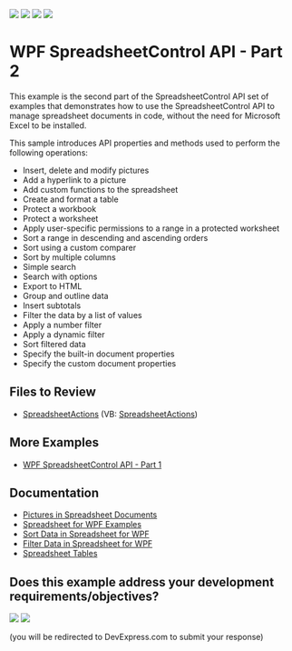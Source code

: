 <!-- default badges list -->
![](https://img.shields.io/endpoint?url=https://codecentral.devexpress.com/api/v1/VersionRange/128612922/24.2.1%2B)
[![](https://img.shields.io/badge/Open_in_DevExpress_Support_Center-FF7200?style=flat-square&logo=DevExpress&logoColor=white)](https://supportcenter.devexpress.com/ticket/details/E4944)
[![](https://img.shields.io/badge/📖_How_to_use_DevExpress_Examples-e9f6fc?style=flat-square)](https://docs.devexpress.com/GeneralInformation/403183)
[![](https://img.shields.io/badge/💬_Leave_Feedback-feecdd?style=flat-square)](#does-this-example-address-your-development-requirementsobjectives)
<!-- default badges end -->

# WPF SpreadsheetControl API - Part 2

This example is the second part of the SpreadsheetControl API set of examples that demonstrates how to use the SpreadsheetControl API to manage spreadsheet documents in code, without the need for Microsoft Excel to be installed.

This sample introduces API properties and methods used to perform the following operations:

* Insert, delete and modify pictures
* Add a hyperlink to a picture
* Add custom functions to the spreadsheet
* Create and format a table
* Protect a workbook
* Protect a worksheet
* Apply user-specific permissions to a range in a protected worksheet
* Sort a range in descending and ascending orders
* Sort using a custom comparer
* Sort by multiple columns
* Simple search
* Search with options
* Export to HTML
* Group and outline data
* Insert subtotals
* Filter the data by a list of values
* Apply a number filter
* Apply a dynamic filter
* Sort filtered data
* Specify the built-in document properties
* Specify the custom document properties

## Files to Review

* [SpreadsheetActions](./CS/SpreadsheetControl_WPF_API_Part02/SpreadsheetActions) (VB: [SpreadsheetActions](./VB/SpreadsheetControl_WPF_API_Part02/SpreadsheetActions))

## More Examples

* [WPF SpreadsheetControl API - Part 1](https://github.com/DevExpress-Examples/wpf-spreadsheetcontrol-api-part-1)

## Documentation

* [Pictures in Spreadsheet Documents](https://docs.devexpress.com/WPF/400492/controls-and-libraries/spreadsheet/charts-and-graphics/pictures)
* [Spreadsheet for WPF Examples](https://docs.devexpress.com/WPF/16123/controls-and-libraries/spreadsheet/examples)
* [Sort Data in Spreadsheet for WPF](https://docs.devexpress.com/WPF/17471/controls-and-libraries/spreadsheet/data-presentation/sorting)
* [Filter Data in Spreadsheet for WPF](https://docs.devexpress.com/WPF/18162/controls-and-libraries/spreadsheet/data-presentation/filtering)
* [Spreadsheet Tables](https://docs.devexpress.com/WPF/403316/controls-and-libraries/spreadsheet/spreadsheet-tables)
<!-- feedback -->
## Does this example address your development requirements/objectives?

[<img src="https://www.devexpress.com/support/examples/i/yes-button.svg"/>](https://www.devexpress.com/support/examples/survey.xml?utm_source=github&utm_campaign=wpf-spreadsheetcontrol-api-part-2&~~~was_helpful=yes) [<img src="https://www.devexpress.com/support/examples/i/no-button.svg"/>](https://www.devexpress.com/support/examples/survey.xml?utm_source=github&utm_campaign=wpf-spreadsheetcontrol-api-part-2&~~~was_helpful=no)

(you will be redirected to DevExpress.com to submit your response)
<!-- feedback end -->
